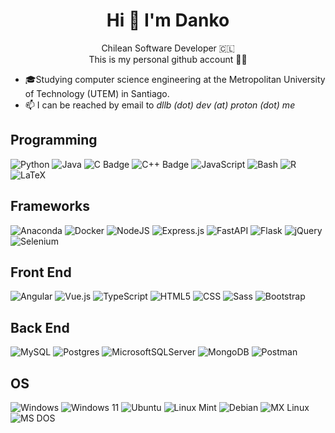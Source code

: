 <h1 align="center"> Hi 👋 I'm Danko</h1>
<p align="center"> Chilean Software Developer 🇨🇱
<br />
This is my personal github account 👨‍💻
</p>

- 🎓Studying computer science engineering at the Metropolitan University of Technology (UTEM) in Santiago.
- 📫 I can be reached by email to _dllb (dot) dev (at) proton (dot) me_

## Programming

![Python](https://img.shields.io/badge/Python-3670A0?style=flat&logo=python&logoColor=ffdd54)
![Java](https://img.shields.io/badge/Java-%23ED8B00.svg?style=flat&logo=openjdk&logoColor=white)
![C Badge](https://img.shields.io/badge/C-A8B9CC?logo=c&logoColor=fff&style=flat)
![C++ Badge](https://img.shields.io/badge/C%2B%2B-00599C?logo=cplusplus&logoColor=fff&style=flat)
![JavaScript](https://img.shields.io/badge/JavaScript-%23323330.svg?style=flat&logo=javascript&logoColor=%23F7DF1E)
![Bash](https://img.shields.io/badge/Bash-4EAA25?logo=gnubash&logoColor=fff)
![R](https://img.shields.io/badge/R-%23276DC3.svg?style=flat&logo=r&logoColor=white)
![LaTeX](https://img.shields.io/badge/LaTeX-%23008080.svg?style=flat&logo=latex&logoColor=white)

## Frameworks

![Anaconda](https://img.shields.io/badge/Anaconda-44A833?logo=anaconda&logoColor=fff)
![Docker](https://img.shields.io/badge/Docker-2496ED?logo=docker&logoColor=fff)
![NodeJS](https://img.shields.io/badge/Node.js-6DA55F?logo=node.js&logoColor=white)
![Express.js](https://img.shields.io/badge/Express.js-%23404d59.svg?logo=express&logoColor=%2361DAFB)
![FastAPI](https://img.shields.io/badge/FastAPI-009485.svg?logo=fastapi&logoColor=white)
![Flask](https://img.shields.io/badge/Flask-000?logo=flask&logoColor=fff)
![jQuery](https://img.shields.io/badge/jQuery-0769AD?logo=jquery&logoColor=fff)
![Selenium](https://img.shields.io/badge/Selenium-43B02A?logo=selenium&logoColor=fff)

## Front End

![Angular](https://img.shields.io/badge/Angular-%23DD0031.svg?logo=angular&logoColor=white)
![Vue.js](https://img.shields.io/badge/Vue.js-4FC08D?logo=vuedotjs&logoColor=fff)
![TypeScript](https://img.shields.io/badge/TypeScript-3178C6?logo=typescript&logoColor=fff)
![HTML5](https://img.shields.io/badge/html5-%23E34F26.svg?style=flat&logo=html5&logoColor=white)
![CSS](https://img.shields.io/badge/CSS-1572B6?logo=css3&logoColor=fff)
![Sass](https://img.shields.io/badge/Sass-C69?logo=sass&logoColor=fff)
![Bootstrap](https://img.shields.io/badge/Bootstrap-7952B3?logo=bootstrap&logoColor=fff)

## Back End 

![MySQL](https://img.shields.io/badge/mysql-4479A1.svg?style=flat&logo=mysql&logoColor=white)
![Postgres](https://img.shields.io/badge/postgres-%23316192.svg?style=flat&logo=postgresql&logoColor=white)
![MicrosoftSQLServer](https://img.shields.io/badge/Microsoft%20SQL%20Server-CC2927?style=flat%20sql%20server&logoColor=white)
![MongoDB](https://img.shields.io/badge/MongoDB-%234ea94b.svg?style=flat&logo=mongodb&logoColor=white)
![Postman](https://img.shields.io/badge/-Postman-FF6C37?style=flat&logo=postman&logoColor=white)

## OS

![Windows](https://img.shields.io/badge/Windows-0078D6?style=flat&logo=windows&logoColor=white)
![Windows 11](https://img.shields.io/badge/Windows%2011-%230079d5.svg?style=flat&logo=Windows%2011&logoColor=white)
![Ubuntu](https://img.shields.io/badge/Ubuntu-E95420?style=flat&logo=ubuntu&logoColor=white)
![Linux Mint](https://img.shields.io/badge/Linux%20Mint-87CF3E?style=flat&logo=Linux%20Mint&logoColor=white)
![Debian](https://img.shields.io/badge/Debian-A81D33?logo=debian&logoColor=fff)
![MX Linux](https://img.shields.io/badge/MX%20Linux-000?logo=mxlinux&logoColor=fff)
![MS DOS](https://img.shields.io/badge/MS%20DOS-yellow?logo=docsdotrs&logoColor=000)

